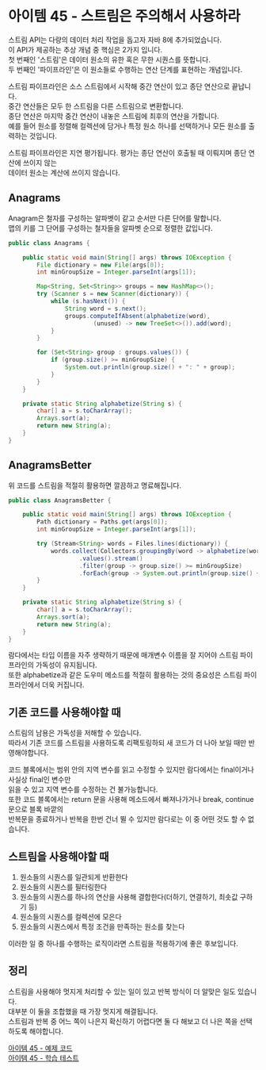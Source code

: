 # 아이템 45 - 스트림은 주의해서 사용하라

스트림 API는 다량의 데이터 처리 작업을 돕고자 자바 8에 추가되었습니다.        
이 API가 제공하는 추상 개념 중 핵심은 2가지 입니다.    
첫 번째인 '스트림'은 데이터 원소의 유한 혹은 무한 시퀀스를 뜻합니다.     
두 번째인 '파이프라인'은 이 원소들로 수행하는 연산 단계를 표현하는 개념입니다.    

스트림 파이프라인은 소스 스트림에서 시작해 중간 연산이 있고 종단 연산으로 끝납니다.   
중간 연산들은 모두 한 스트림을 다른 스트림으로 변환합니다.     
종단 연산은 마지막 중간 연산이 내놓은 스트림에 최후의 연산을 가합니다.        
예를 들어 원소를 정렬해 컬렉션에 담거나 특정 원소 하나를 선택하거나 모든 원소를 출력하는 것입니다.     

스트림 파이프라인은 지연 평가됩니다. 평가는 종단 연산이 호출될 때 이뤄지며 종단 연산에 쓰이지 않는   
데이터 원소는 계산에 쓰이지 않습니다.      

## Anagrams

Anagram은 철자를 구성하는 알파벳이 같고 순서만 다른 단어를 말합니다.   
맵의 키를 그 단어를 구성하는 철자들을 알파벳 순으로 정렬한 값입니다.     

````java
public class Anagrams {

    public static void main(String[] args) throws IOException {
        File dictionary = new File(args[0]);
        int minGroupSize = Integer.parseInt(args[1]);

        Map<String, Set<String>> groups = new HashMap<>();
        try (Scanner s = new Scanner(dictionary)) {
            while (s.hasNext()) {
                String word = s.next();
                groups.computeIfAbsent(alphabetize(word),
                        (unused) -> new TreeSet<>()).add(word);
            }
        }

        for (Set<String> group : groups.values()) {
            if (group.size() >= minGroupSize) {
                System.out.println(group.size() + ": " + group);
            }
        }
    }

    private static String alphabetize(String s) {
        char[] a = s.toCharArray();
        Arrays.sort(a);
        return new String(a);
    }
}
````

## AnagramsBetter

위 코드를 스트림을 적절히 활용하면 깔끔하고 명료해집니다.      

````java
public class AnagramsBetter {

    public static void main(String[] args) throws IOException {
        Path dictionary = Paths.get(args[0]);
        int minGroupSize = Integer.parseInt(args[1]);

        try (Stream<String> words = Files.lines(dictionary)) {
            words.collect(Collectors.groupingBy(word -> alphabetize(word)))
                    .values().stream()
                    .filter(group -> group.size() >= minGroupSize)
                    .forEach(group -> System.out.println(group.size() + ": " + group));
        }
    }

    private static String alphabetize(String s) {
        char[] a = s.toCharArray();
        Arrays.sort(a);
        return new String(a);
    }
}
````

람다에서는 타입 이름을 자주 생략하기 때문에 매개변수 이름을 잘 지어야 스트림 파이프라인의 가독성이 유지됩니다.   
또한 alphabetize과 같은 도우미 메소드를 적절히 활용하는 것의 중요성은 스트림 파이프라인에서 더욱 커집니다.      

## 기존 코드를 사용해야할 때

스트림의 남용은 가독성을 저해할 수 있습니다.     
따라서 기존 코드를 스트림을 사용하도록 리팩토링하되 새 코드가 더 나아 보일 때만 반영해야합니다.    

코드 블록에서는 범위 안의 지역 변수를 읽고 수정할 수 있지만 람다에서는 final이거나 사실상 final인 변수만   
읽을 수 있고 지역 변수를 수정하는 건 불가능합니다.    
또한 코드 블록에서는 return 문을 사용해 메소드에서 빠져나가거나 break, continue 문으로 블록 바깥의  
반복문을 종료하거나 반복을 한번 건너 뛸 수 있지만 람다로는 이 중 어떤 것도 할 수 없습니다.     

## 스트림을 사용해야할 때 

1. 원소들의 시퀀스를 일관되게 반환한다
2. 원소들의 시퀀스를 필터링한다
3. 원소들의 시퀀스를 하나의 연산을 사용해 결합한다(더하기, 연결하기, 최솟값 구하기 등)
4. 원소들의 시퀀스를 컬렉션에 모은다
5. 원소들의 시퀀스에서 특정 조건을 만족하는 원소를 찾는다

이러한 일 중 하나를 수행하는 로직이라면 스트림을 적용하기에 좋은 후보입니다.  

## 정리

스트림을 사용해야 멋지게 처리할 수 있는 일이 있고 반복 방식이 더 알맞은 일도 있습니다.    
대부분 이 둘을 조합했을 때 가장 멋지게 해결됩니다.    
스트림과 반복 중 어느 쪽이 나은지 확신하기 어렵다면 둘 다 해보고 더 나은 쪽을 선택하도록 해야합니다.    

[아이템 45 - 예제 코드](https://github.com/320Hwany/EffectiveJava/tree/main/src/main/java/effective/chapter7/item45)                                                                         
[아이템 45 - 학습 테스트](https://github.com/320Hwany/EffectiveJava/tree/main/src/test/java/effective/chapter7/item45)         

